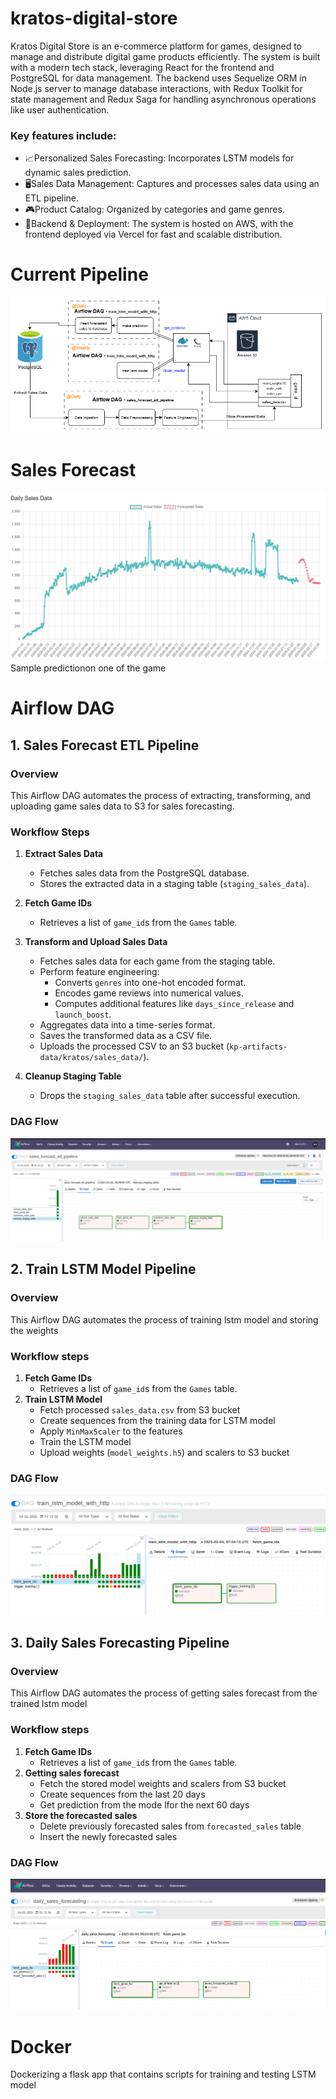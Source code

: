 # kratos-digital-store

Kratos Digital Store is an e-commerce platform for games, designed to manage and distribute digital game products efficiently. The system is built with a modern tech stack, leveraging React for the frontend and PostgreSQL for data management. The backend uses Sequelize ORM in Node.js server to manage database interactions, with Redux Toolkit for state management and Redux Saga for handling asynchronous operations like user authentication.

### Key features include:

- 📈Personalized Sales Forecasting: Incorporates LSTM models for dynamic sales prediction.
- 🖥️Sales Data Management: Captures and processes sales data using an ETL pipeline.
- 🎮Product Catalog: Organized by categories and game genres.
- 🗿Backend & Deployment: The system is hosted on AWS, with the frontend deployed via Vercel for fast and scalable distribution.

# Current Pipeline

![ML Pipeline](images/pipeline.png)

# Sales Forecast

![Sample Prediction on one of the games](images/sample_prediction.png)
Sample predictionon one of the game

# Airflow DAG

## 1. Sales Forecast ETL Pipeline

### Overview

This Airflow DAG automates the process of extracting, transforming, and uploading game sales data to S3 for sales forecasting.

### Workflow Steps
1. **Extract Sales Data**  
   - Fetches sales data from the PostgreSQL database.  
   - Stores the extracted data in a staging table (`staging_sales_data`).  

2. **Fetch Game IDs**  
   - Retrieves a list of `game_id`s from the `Games` table.  

3. **Transform and Upload Sales Data**  
   - Fetches sales data for each game from the staging table.  
   - Perform feature engineering:  
     - Converts `genres` into one-hot encoded format.  
     - Encodes game reviews into numerical values.  
     - Computes additional features like `days_since_release` and `launch_boost`.  
   - Aggregates data into a time-series format.  
   - Saves the transformed data as a CSV file.  
   - Uploads the processed CSV to an S3 bucket (`kp-artifacts-data/kratos/sales_data/`).  

4. **Cleanup Staging Table**  
   - Drops the `staging_sales_data` table after successful execution.  

### DAG Flow

![DAGS Running on airflow](images/airflow_etl_screenshot.png)

## 2. Train LSTM Model Pipeline

### Overview

This Airflow DAG automates the process of training lstm model and storing the weights

### Workflow steps
1. **Fetch Game IDs**
   - Retrieves a list of `game_id`s from the `Games` table.  
2. **Train LSTM Model**
   - Fetch processed `sales_data.csv` from S3 bucket
   - Create sequences from the training data for LSTM model
   - Apply `MinMaxScaler` to the features
   - Train the LSTM model
   - Upload weights (`model_weights.h5`) and scalers to S3 bucket

### DAG Flow

![DAGS Running on airflow](images/airflow_train_lstm_screenshot.png)

## 3. Daily Sales Forecasting Pipeline

### Overview

This Airflow DAG automates the process of getting sales forecast from the trained lstm model

### Workflow steps
1. **Fetch Game IDs**
   - Retrieves a list of `game_id`s from the `Games` table.  
2. **Getting sales forecast**
   - Fetch the stored model weights and scalers from S3 bucket
   - Create sequences from the last 20 days
   - Get prediction from the mode lfor the next 60 days
3. **Store the forecasted sales**
   - Delete previously forecasted sales from `forecasted_sales` table
   - Insert the newly forecasted sales

### DAG Flow

![DAGS Running on airflow](images/airflow_forecasting_screenshot.png)

# Docker
Dockerizing a flask app that contains scripts for training and testing LSTM model